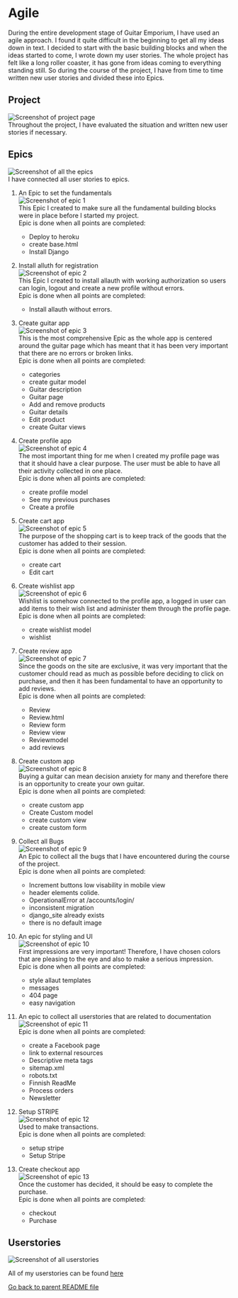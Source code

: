 # Agile
During the entire development stage of Guitar Emporium, I have used an agile approach.
I found it quite difficult in the beginning to get all my ideas down in text. I decided to start with the basic building blocks and when the ideas started to come, I wrote down my user stories.
The whole project has felt like a long roller coaster, it has gone from ideas coming to everything standing still.
So during the course of the project, I have from time to time written new user stories and divided these into Epics.<br>

## Project
![Screenshot of project page](/docs/agile_images/guitar-emporium-project.png)<br>
Throughout the project, I have evaluated the situation and written new user stories if necessary.

## Epics
![Screenshot of all the epics](/docs/agile_images/guitar-emporium-epics.png)<br>
I have connected all user stories to epics.

1. An Epic to set the fundamentals<br>
![Screenshot of epic 1](/docs/agile_images/guitar-emporium-epic-setup.png)<br>
This Epic I created to make sure all the fundamental building blocks were in place before I started my project.<br>
Epic is done when all points are completed:
    * Deploy to heroku 
    * create base.html
    * Install Django

2. Install alluth for registration<br>
![Screenshot of epic 2](/docs/agile_images/guitar-emporium-epic-login.png)<br>
This Epic I created to install allauth with working authorization so users can login, logout and create a new profile without errors.<br>
Epic is done when all points are completed:
    * Install allauth without errors.

3. Create guitar app<br>
![Screenshot of epic 3](/docs/agile_images/guitar-emporium-epic-guitar.png)<br>
This is the most comprehensive Epic as the whole app is centered around the guitar page which has meant that it has been very important that there are no errors or broken links.<br>
Epic is done when all points are completed:
    * categories
    * create guitar model
    * Guitar description
    * Guitar page
    * Add and remove products
    * Guitar details
    * Edit product
    * create Guitar views

4. Create profile app<br>
![Screenshot of epic 4](/docs/agile_images/guitar-emporium-epic-profile.png)<br>
The most important thing for me when I created my profile page was that it should have a clear purpose. The user must be able to have all their activity collected in one place.<br>
Epic is done when all points are completed:
    * create profile model 
    * See my previous purchases
    * Create a profile

5. Create cart app<br>
![Screenshot of epic 5](/docs/agile_images/guitar-emporium-epic-cart.png)<br>
The purpose of the shopping cart is to keep track of the goods that the customer has added to their session.<br>
Epic is done when all points are completed:
    * create cart
    * Edit cart

6. Create wishlist app<br>
![Screenshot of epic 6](/docs/agile_images/guitar-emporium-epic-wishlist.png)<br>
Wishlist is somehow connected to the profile app, a logged in user can add items to their wish list and administer them through the profile page.<br>
Epic is done when all points are completed:
    * create wishlist model
    * wishlist

7. Create review app<br>
![Screenshot of epic 7](/docs/agile_images/guitar-emporium-epic-review.png)<br>
Since the goods on the site are exclusive, it was very important that the customer chould read as much as possible before deciding to click on purchase, and then it has been fundamental to have an opportunity to add reviews.<br>
Epic is done when all points are completed:
    * Review
    * Review.html
    * Review form
    * Review view
    * Reviewmodel
    * add reviews

8. Create custom app<br>
![Screenshot of epic 8](/docs/agile_images/guitar-emporium-epic-custom.png)<br>
Buying a guitar can mean decision anxiety for many and therefore there is an opportunity to create your own guitar.<br>
Epic is done when all points are completed:
    * create custom app
    * Create Custom model
    * create custom view
    * create custom form

9. Collect all Bugs<br>
![Screenshot of epic 9](/docs/agile_images/guitar-emporium-epic-bugs.png)<br>
An Epic to collect all the bugs that I have encountered during the course of the project.<br>
Epic is done when all points are completed:
    * Increment buttons low visability in mobile view
    * header elements colide.
    * OperationalError at /accounts/login/
    * inconsistent migration
    * django_site already exists
    * there is no default image

10. An epic for styling and UI<br>
![Screenshot of epic 10](/docs/agile_images/guitar-emporium-epic-styling.png)<br>
First impressions are very important! Therefore, I have chosen colors that are pleasing to the eye and also to make a serious impression.<br>
Epic is done when all points are completed:
    * style allaut templates
    * messages
    * 404 page
    * easy navigation

11. An epic to collect all userstories that are related to documentation
![Screenshot of epic 11](/docs/agile_images/guitar-emporium-epic-document.png)<br>
Epic is done when all points are completed:
    * create a Facebook page
    * link to external resources
    * Descriptive meta tags
    * sitemap.xml
    * robots.txt
    * Finnish ReadMe
    * Process orders 
    * Newsletter

12. Setup STRIPE<br>
![Screenshot of epic 12](/docs/agile_images/guitar-emporium-epic-stripe.png)<br>
Used to make transactions.<br>
Epic is done when all points are completed:
    * setup stripe
    * Setup Stripe

13. Create checkout app<br>
![Screenshot of epic 13](/docs/agile_images/guitar-emporium-epic-checkout.png)<br>
Once the customer has decided, it should be easy to complete the purchase.<br>
Epic is done when all points are completed:
    * checkout
    * Purchase

## Userstories
![Screenshot of all userstories](/docs/agile_images/guitar-emporium-userstories.png)<br>

All of my userstories can be found [here](https://github.com/Jesdah/guitar-emporium/issues)

[Go back to parent README file](/docs/README.md)

